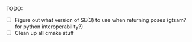 TODO:
- [ ] Figure out what version of SE(3) to use when returning poses (gtsam? for python interoperability?)
- [ ] Clean up all cmake stuff